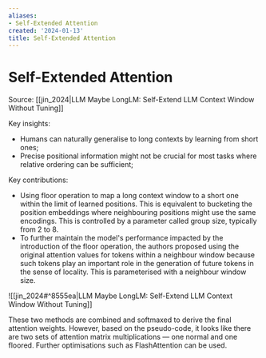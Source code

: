 ```yaml
---
aliases:
- Self-Extended Attention
created: '2024-01-13'
title: Self-Extended Attention
---
```


# Self-Extended Attention

Source: [[jin_2024|LLM Maybe LongLM: Self-Extend LLM Context Window Without Tuning]]

Key insights:
- Humans can naturally generalise to long contexts by learning from short ones;
- Precise positional information might not be crucial for most tasks where relative ordering can be sufficient;

Key contributions:
- Using floor operation to map a long context window to a short one within the limit of learned positions. This is equivalent to bucketing the position embeddings where neighbouring positions might use the same encodings. This is controlled by a parameter called group size, typically from 2 to 8.
- To further maintain the model's performance impacted by the introduction of the floor operation, the authors proposed using the original attention values for tokens within a neighbour window because such tokens play an important role in the generation of future tokens in the sense of locality. This is parameterised with a neighbour window size.

![[jin_2024#^8555ea|LLM Maybe LongLM: Self-Extend LLM Context Window Without Tuning]]

These two methods are combined and softmaxed to derive the final attention weights.  However, based on the pseudo-code, it looks like there are two sets of attention matrix multiplications  — one normal and one floored. Further optimisations such as FlashAttention can be used.